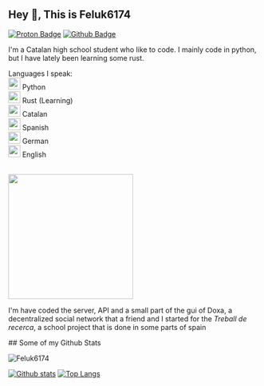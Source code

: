 ## Hey 👋, This is Feluk6174
[![Proton Badge](https://img.shields.io/badge/-feluk6174@proton.me-8470f8?style=flat&logo=Gmail&logoColor=white&link=mailto:feluk6174@proton.me)](mailto:feluk6174@proton.me) [![Github Badge](https://img.shields.io/badge/-Feluk6174-grey?style=flat&logo=github&logoColor=white&link=https://github.com/Feluk6174/)](https://www.github.com/Feluk6174/) 
<p align='left'>I'm a Catalan high school student who like to code. I mainly code in python, but I have lately been learning some rust.</p>
<p align='left'>Languages I speak:
  <br><img src="https://www.python.org/static/img/python-logo-large.c36dccadd999.png?1576869008", width="24"> Python
  <br><img src="https://www.rust-lang.org/static/images/rust-logo-blk.svg", width="24"> Rust (Learning)
  <br><img src="https://cdn.icon-icons.com/icons2/1531/PNG/512/3253480-catalonia-icon-flag_106770.png", width="24"> Catalan
  <br><img src="https://cdn.icon-icons.com/icons2/1531/PNG/512/3253482-flag-spain-icon_106784.png", width="24"> Spanish
  <br><img src="https://img.icons8.com/?size=512&id=hTMPE6ntTofO&format=png", width="24"> German
  <br><img src="https://img.icons8.com/?size=512&id=t3NE3BsOAQwq&format=png", width="24"> English
</p>
<br>
<img src='https://boisterous-marigold-12fc5e.netlify.app/images/logo.png', width="250">
<p align='left'>I'm have coded the server, API and a small part of the gui of Doxa, a decentralized social network that a friend and I started for the <i>Treball de recerca</i>, a school project that is done in some parts of spain</p>
## Some of my Github Stats
<p align=left> <img src=https://komarev.com/ghpvc/?username=Feluk6174 alt=Feluk6174 /> </p>

[![Github stats](https://github-readme-stats.vercel.app/api?username=Feluk6174&show_icons=true&include_all_commits=true)](https://github.com/Feluk6174/github-readme-stats)
[![Top Langs](https://github-readme-stats.vercel.app/api/top-langs/?username=Feluk6174&layout=compact)](https://github.com/Feluk6174/github-readme-stats)


<!--
**Feluk6174/Feluk6174** is a ✨ _special_ ✨ repository because its `README.md` (this file) appears on your GitHub profile.

Here are some ideas to get you started:

- 🔭 I’m currently working on ...
- 🌱 I’m currently learning ...
- 👯 I’m looking to collaborate on ...
- 🤔 I’m looking for help with ...
- 💬 Ask me about ...
- 📫 How to reach me: ...
- 😄 Pronouns: ...
- ⚡ Fun fact: ...
-->

